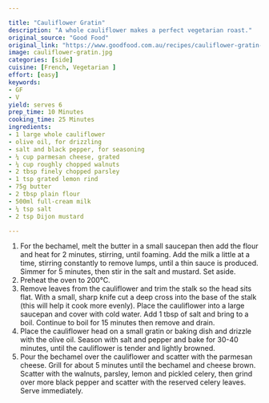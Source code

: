 ```yaml
---

title: "Cauliflower Gratin"
description: "A whole cauliflower makes a perfect vegetarian roast."
original_source: "Good Food"
original_link: "https://www.goodfood.com.au/recipes/cauliflower-gratin-with-pickled-celery-20160301-4bc1v"
image: cauliflower-gratin.jpg
categories: [side]
cuisine: [French, Vegetarian ]
effort: [easy]
keywords:
- GF
- V
yield: serves 6
prep_time: 10 Minutes
cooking_time: 25 Minutes
ingredients:
- 1 large whole cauliflower
- olive oil, for drizzling
- salt and black pepper, for seasoning
- ¼ cup parmesan cheese, grated
- ¼ cup roughly chopped walnuts
- 2 tbsp finely chopped parsley
- 1 tsp grated lemon rind
- 75g butter
- 2 tbsp plain flour
- 500ml full-cream milk
- ¼ tsp salt
- 2 tsp Dijon mustard

---
```


1. For the bechamel, melt the butter in a small saucepan then add the flour and heat for 2 minutes, stirring, until foaming. Add the milk a little at a time, stirring constantly to remove lumps, until a thin sauce is produced. Simmer for 5 minutes, then stir in the salt and mustard. Set aside.
1. Preheat the oven to 200°C.
1. Remove leaves from the cauliflower and trim the stalk so the head sits flat. With a small, sharp knife cut a deep cross into the base of the stalk (this will help it cook more evenly). Place the cauliflower into a large saucepan and cover with cold water. Add 1 tbsp of salt and bring to a boil. Continue to boil for 15 minutes then remove and drain.
1. Place the cauliflower head on a small gratin or baking dish and drizzle with the olive oil. Season with salt and pepper and bake for 30-40 minutes, until the cauliflower is tender and lightly browned.
1. Pour the bechamel over the cauliflower and scatter with the parmesan cheese. Grill for about 5 minutes until the bechamel and cheese brown. Scatter with the walnuts, parsley, lemon and pickled celery, then grind over more black pepper and scatter with the reserved celery leaves. Serve immediately.
